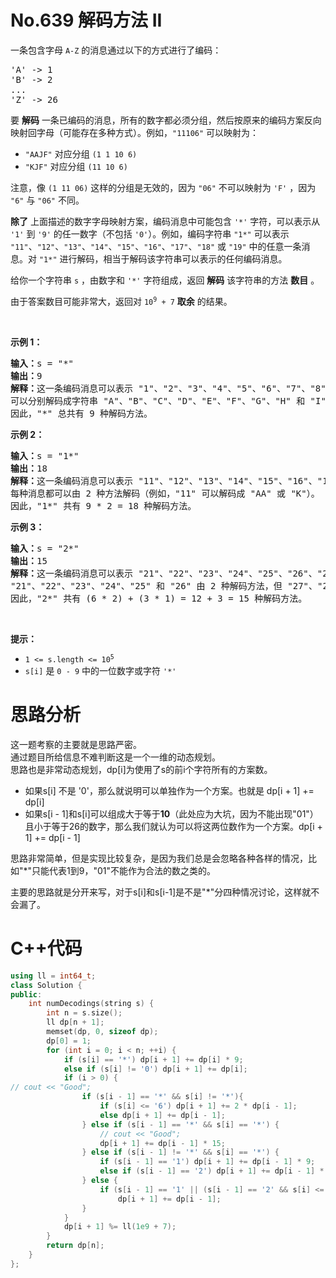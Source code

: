 # No.639 解码方法 II
<p>一条包含字母&nbsp;<code>A-Z</code> 的消息通过以下的方式进行了编码：</p>

<pre>'A' -&gt; 1
'B' -&gt; 2
...
'Z' -&gt; 26
</pre>

<p>要 <strong>解码</strong> 一条已编码的消息，所有的数字都必须分组，然后按原来的编码方案反向映射回字母（可能存在多种方式）。例如，<code>"11106"</code> 可以映射为：</p>

<ul>
	<li><code>"AAJF"</code> 对应分组 <code>(1 1 10 6)</code></li>
	<li><code>"KJF"</code> 对应分组 <code>(11 10 6)</code></li>
</ul>

<p>注意，像 <code>(1 11 06)</code> 这样的分组是无效的，因为 <code>"06"</code> 不可以映射为 <code>'F'</code> ，因为 <code>"6"</code> 与 <code>"06"</code> 不同。</p>

<p><strong>除了</strong> 上面描述的数字字母映射方案，编码消息中可能包含 <code>'*'</code> 字符，可以表示从 <code>'1'</code> 到 <code>'9'</code> 的任一数字（不包括 <code>'0'</code>）。例如，编码字符串 <code>"1*"</code> 可以表示 <code>"11"</code>、<code>"12"</code>、<code>"13"</code>、<code>"14"</code>、<code>"15"</code>、<code>"16"</code>、<code>"17"</code>、<code>"18"</code> 或 <code>"19"</code> 中的任意一条消息。对 <code>"1*"</code> 进行解码，相当于解码该字符串可以表示的任何编码消息。</p>

<p>给你一个字符串 <code>s</code> ，由数字和 <code>'*'</code> 字符组成，返回 <strong>解码</strong> 该字符串的方法 <strong>数目</strong> 。</p>

<p>由于答案数目可能非常大，返回对 <code>10<sup>9</sup> + 7</code> <strong>取余</strong> 的结果。</p>

<p>&nbsp;</p>

<p><strong>示例 1：</strong></p>

<pre><strong>输入：</strong>s = "*"
<strong>输出：</strong>9
<strong>解释：</strong>这一条编码消息可以表示 "1"、"2"、"3"、"4"、"5"、"6"、"7"、"8" 或 "9" 中的任意一条。
可以分别解码成字符串 "A"、"B"、"C"、"D"、"E"、"F"、"G"、"H" 和 "I" 。
因此，"*" 总共有 9 种解码方法。
</pre>

<p><strong>示例 2：</strong></p>

<pre><strong>输入：</strong>s = "1*"
<strong>输出：</strong>18
<strong>解释：</strong>这一条编码消息可以表示 "11"、"12"、"13"、"14"、"15"、"16"、"17"、"18" 或 "19" 中的任意一条。
每种消息都可以由 2 种方法解码（例如，"11" 可以解码成 "AA" 或 "K"）。
因此，"1*" 共有 9 * 2 = 18 种解码方法。
</pre>

<p><strong>示例 3：</strong></p>

<pre><strong>输入：</strong>s = "2*"
<strong>输出：</strong>15
<strong>解释：</strong>这一条编码消息可以表示 "21"、"22"、"23"、"24"、"25"、"26"、"27"、"28" 或 "29" 中的任意一条。
"21"、"22"、"23"、"24"、"25" 和 "26" 由 2 种解码方法，但 "27"、"28" 和 "29" 仅有 1 种解码方法。
因此，"2*" 共有 (6 * 2) + (3 * 1) = 12 + 3 = 15 种解码方法。
</pre>

<p>&nbsp;</p>

<p><strong>提示：</strong></p>

<ul>
	<li><code>1 &lt;= s.length &lt;= 10<sup>5</sup></code></li>
	<li><code>s[i]</code> 是 <code>0 - 9</code> 中的一位数字或字符 <code>'*'</code></li>
</ul>

# 思路分析
这一题考察的主要就是思路严密。  
通过题目所给信息不难判断这是一个一维的动态规划。  
思路也是非常动态规划，dp[i]为使用了s的前i个字符所有的方案数。
- 如果s[i] 不是 '0'，那么就说明可以单独作为一个方案。也就是 dp[i + 1] += dp[i]
- 如果s[i - 1]和s[i]可以组成大于等于**10**（此处应为大坑，因为不能出现"01"）且小于等于26的数字，那么我们就认为可以将这两位数作为一个方案。dp[i + 1] += dp[i - 1]

思路非常简单，但是实现比较复杂，是因为我们总是会忽略各种各样的情况，比如"*"只能代表1到9，"01"不能作为合法的数之类的。

主要的思路就是分开来写，对于s[i]和s[i-1]是不是"*"分四种情况讨论，这样就不会漏了。
# C++代码
```cpp
using ll = int64_t;
class Solution {
public:
    int numDecodings(string s) {
        int n = s.size();
        ll dp[n + 1];
        memset(dp, 0, sizeof dp);
        dp[0] = 1;
        for (int i = 0; i < n; ++i) {
            if (s[i] == '*') dp[i + 1] += dp[i] * 9;
            else if (s[i] != '0') dp[i + 1] += dp[i];
            if (i > 0) {
// cout << "Good";
                if (s[i - 1] == '*' && s[i] != '*'){
                    if (s[i] <= '6') dp[i + 1] += 2 * dp[i - 1];
                    else dp[i + 1] += dp[i - 1];
                } else if (s[i - 1] == '*' && s[i] == '*') {
                    // cout << "Good";
                    dp[i + 1] += dp[i - 1] * 15;
                } else if (s[i - 1] != '*' && s[i] == '*') {
                    if (s[i - 1] == '1') dp[i + 1] += dp[i - 1] * 9;
                    else if (s[i - 1] == '2') dp[i + 1] += dp[i - 1] * 6;
                } else {
                    if (s[i - 1] == '1' || (s[i - 1] == '2' && s[i] <= '6'))
                        dp[i + 1] += dp[i - 1];
                }
            }
            dp[i + 1] %= ll(1e9 + 7);
        }
        return dp[n];
    }
};
```
